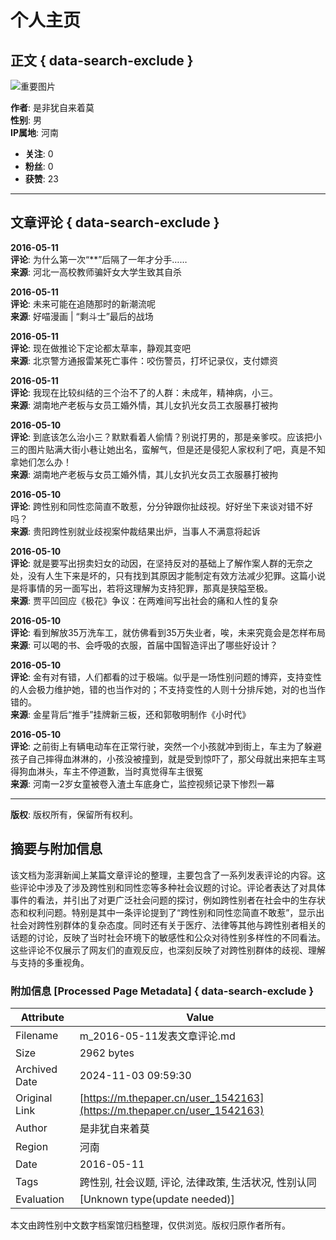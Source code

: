 # 个人主页

## 正文 { data-search-exclude }


![重要图片](https://image.thepaper.cn/publish/interaction/image/1/164/882.jpg)

**作者**: 是非犹自来着莫  
**性别**: 男  
**IP属地**: 河南

- **关注**: 0
- **粉丝**: 0
- **获赞**: 23

---

## 文章评论 { data-search-exclude }

**2016-05-11**  
**评论**: 为什么第一次“**”后隔了一年才分手……  
**来源**: 河北一高校教师骗奸女大学生致其自杀

**2016-05-11**  
**评论**: 未来可能在追随那时的新潮流呢  
**来源**: 好喵漫画 | “剩斗士”最后的战场

**2016-05-11**  
**评论**: 现在做推论下定论都太草率，静观其变吧  
**来源**: 北京警方通报雷某死亡事件：咬伤警员，打坏记录仪，支付嫖资

**2016-05-11**  
**评论**: 我现在比较纠结的三个治不了的人群：未成年，精神病，小三。  
**来源**: 湖南地产老板与女员工婚外情，其儿女扒光女员工衣服暴打被拘

**2016-05-10**  
**评论**: 到底该怎么治小三？默默看着人偷情？别说打男的，那是亲爹哎。应该把小三的图片贴满大街小巷让她出名，蛮解气，但是还是侵犯人家权利了吧，真是不知拿她们怎么办！  
**来源**: 湖南地产老板与女员工婚外情，其儿女扒光女员工衣服暴打被拘

**2016-05-10**  
**评论**: 跨性别和同性恋简直不敢惹，分分钟跟你扯歧视。好好坐下来谈对错不好吗？  
**来源**: 贵阳跨性别就业歧视案仲裁结果出炉，当事人不满意将起诉

**2016-05-10**  
**评论**: 就是要写出拐卖妇女的动因，在坚持反对的基础上了解作案人群的无奈之处，没有人生下来是坏的，只有找到其原因才能制定有效方法减少犯罪。这篇小说是将事情的另一面写出，若将这理解为支持犯罪，那真是狭隘至极。  
**来源**: 贾平凹回应《极花》争议：在两难间写出社会的痛和人性的复杂

**2016-05-10**  
**评论**: 看到解放35万洗车工，就仿佛看到35万失业者，唉，未来究竟会是怎样布局  
**来源**: 可以喝的书、会呼吸的衣服，首届中国智造评出了哪些好设计？

**2016-05-10**  
**评论**: 金有对有错，人们都看的过于极端。似乎是一场性别问题的博弈，支持变性的人会极力维护她，错的也当作对的；不支持变性的人则十分排斥她，对的也当作错的。  
**来源**: 金星背后“推手”挂牌新三板，还和郭敬明制作《小时代》

**2016-05-10**  
**评论**: 之前街上有辆电动车在正常行驶，突然一个小孩就冲到街上，车主为了躲避孩子自己摔得血淋淋的，小孩没被撞到，就是受到惊吓了，那父母就出来把车主骂得狗血淋头，车主不停道歉，当时真觉得车主很冤  
**来源**: 河南一2岁女童被卷入渣土车底身亡，监控视频记录下惨烈一幕

--- 

**版权**: 版权所有，保留所有权利。

## 摘要与附加信息

<!-- tcd_abstract -->
该文档为澎湃新闻上某篇文章评论的整理，主要包含了一系列发表评论的内容。这些评论中涉及了涉及跨性别和同性恋等多种社会议题的讨论。评论者表达了对具体事件的看法，并引出了对更广泛社会问题的探讨，例如跨性别者在社会中的生存状态和权利问题。特别是其中一条评论提到了“跨性别和同性恋简直不敢惹”，显示出社会对跨性别群体的复杂态度。同时还有关于医疗、法律等其他与跨性别者相关的话题的讨论，反映了当时社会环境下的敏感性和公众对待性别多样性的不同看法。这些评论不仅展示了网友们的直观反应，也深刻反映了对跨性别群体的歧视、理解与支持的多重视角。
<!-- tcd_abstract_end -->

### 附加信息 [Processed Page Metadata] { data-search-exclude }

| Attribute       | Value                                  |
|-----------------|----------------------------------------|
| Filename        | m_2016-05-11发表文章评论.md                             |
| Size            | 2962 bytes                           |
| Archived Date   | 2024-11-03 09:59:30                             |
| Original Link   | [https://m.thepaper.cn/user_1542163](https://m.thepaper.cn/user_1542163)                       |
| Author          | 是非犹自来着莫                               |
| Region          | 河南                               |
| Date            | 2016-05-11                                 |
| Tags            | 跨性别, 社会议题, 评论, 法律政策, 生活状况, 性别认同                                 |
| Evaluation            | [Unknown type(update needed)]                                 |
<!-- tcd_table_end -->

本文由跨性别中文数字档案馆归档整理，仅供浏览。版权归原作者所有。
